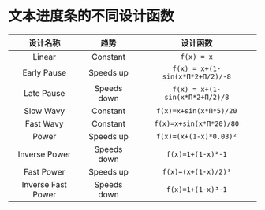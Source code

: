 # 文本进度条的不同设计函数

|设计名称|趋势|设计函数|
|:---:|:---:|:---:|
|Linear|Constant|`f(x) = x`|
|Early Pause|Speeds up|`f(x) = x+(1-sin(x*Π*2+Π/2)/-8`|
|Late Pause|Speeds down|`f(x) = x+(1-sin(x*Π*2+Π/2)/8`|
|Slow Wavy|Constant|`f(x)=x+sin(x*Π*5)/20`|
|Fast Wavy|Constant|`f(x)=x+sin(x*Π*20)/80`|
|Power|Speeds up|`f(x)=(x+(1-x)*0.03)²`|
|Inverse Power|Speeds down|`f(x)=1+(1-x)²-1`|
|Fast Power|Speeds up|`f(x)=(x+(1-x)/2)³`|
|Inverse Fast Power|Speeds down|`f(x)=1+(1-x)³-1`|